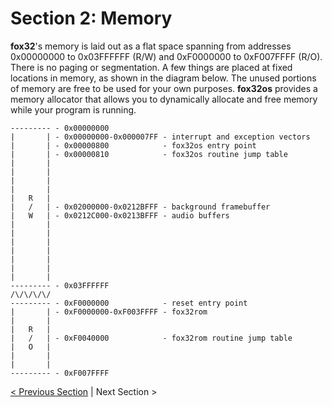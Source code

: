 # **Section 2**: Memory

**fox32**'s memory is laid out as a flat space spanning from addresses 0x00000000 to 0x03FFFFFF (R/W) and 0xF0000000 to 0xF007FFFF (R/O). There is no paging or segmentation. A few things are placed at fixed locations in memory, as shown in the diagram below. The unused portions of memory are free to be used for your own purposes. **fox32os** provides a memory allocator that allows you to dynamically allocate and free memory while your program is running.

```
--------- - 0x00000000
|       | - 0x00000000-0x000007FF - interrupt and exception vectors
|       | - 0x00000800            - fox32os entry point
|       | - 0x00000810            - fox32os routine jump table
|       |
|       |
|       |
|       |
|   R   |
|   /   | - 0x02000000-0x0212BFFF - background framebuffer
|   W   | - 0x0212C000-0x0213BFFF - audio buffers
|       |
|       |
|       |
|       |
|       |
|       |
|       |
--------- - 0x03FFFFFF
/\/\/\/\/
--------- - 0xF0000000            - reset entry point
|       | - 0xF0000000-0xF003FFFF - fox32rom
|       |
|   R   |
|   /   | - 0xF0040000            - fox32rom routine jump table
|   O   |
|       |
|       |
--------- - 0xF007FFFF
```

[< Previous Section](01-introduction.md) | Next Section >
